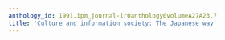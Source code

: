 ```yaml
---
anthology_id: 1991.ipm_journal-ir0anthology0volumeA27A23.7
title: 'Culture and information society: The Japanese way'
---
```

